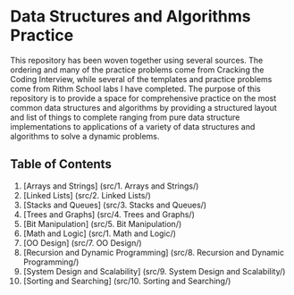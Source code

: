 # Data Structures and Algorithms Practice

This repository has been woven together using several sources. The ordering and many of the practice problems come from Cracking the Coding Interview, while several of the templates and practice problems come from Rithm School labs I have completed. The purpose of this repository is to provide a space for comprehensive practice on the most common data structures and algorithms by providing a structured layout and list of things to complete ranging from pure data structure implementations to applications of a variety of data structures and algorithms to solve a dynamic problems.

## Table of Contents

1. [Arrays and Strings] (src/1. Arrays and Strings/)
2. [Linked Lists] (src/2. Linked Lists/)
3. [Stacks and Queues] (src/3. Stacks and Queues/)
4. [Trees and Graphs] (src/4. Trees and Graphs/)
5. [Bit Manipulation] (src/5. Bit Manipulation/)
6. [Math and Logic] (src/1. Math and Logic/)
7. [OO Design] (src/7. OO Design/)
8. [Recursion and Dynamic Programming] (src/8. Recursion and Dynamic Programming/)
9. [System Design and Scalability] (src/9. System Design and Scalability/)
10. [Sorting and Searching] (src/10. Sorting and Searching/)
